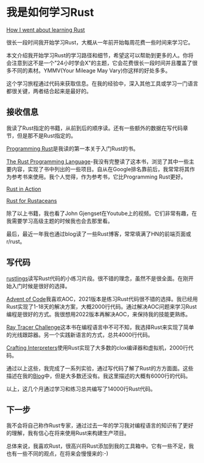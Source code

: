 # 我是如何学习Rust

[How I went about learning Rust](https://eli.thegreenplace.net/2022/how-i-went-about-learning-rust/)

很长一段时间我开始学习Rust，大概从一年前开始每周花费一些时间来学习它。

本文介绍我开始学习Rust的学习路径和细节，希望这可以帮助到更多的人。你将会注意到这不是一个"24小时学会X"的主题，它会花费很长一段时间并且覆盖了很多不同的素材。YMMV(Your Mileage May Vary)你这样的好处多多。

这个学习旅程通过代码来获取信息。在我的经验中，深入其他工具或学习一门语言都很关键，两者结合起来是最好的。

## 接收信息

我读了Rust指定的书籍，从前到后的顺序读。还有一些额外的数据在写代码章节，但是那不是Rust指定的。

[Programming Rust](https://www.oreilly.com/library/view/programming-rust-2nd/9781492052586/)是我读的第一本关于入门Rust的书。

[The Rust Programming Language](https://doc.rust-lang.org/book/)-我没有完整读了这本书，浏览了其中一些主要内容，实现了书中列出的一些项目。自从在Google排名靠前后，我常常将其作为参考书来使用。我个人觉得，作为参考书，它比Programming Rust更好。

[Rust in Action](https://www.manning.com/books/rust-in-action)

[Rust for Rustaceans](https://rust-for-rustaceans.com/)

除了以上书籍，我也看了John Gjengset在Youtube上的视频。它们非常有趣，在我需要学习高级主题的时候我也会去那里看。

最后，最近一年我也通过blog读了一些Rust博客，常常填满了HN的前端页面或r/rust。

## 写代码

[rustlings](https://github.com/rust-lang/rustlings)读写Rust代码的小练习片段。很不错的理念，虽然不是很全面。在刚开始入门时候是很好的选择。

[Advent of Code](https://adventofcode.com/)我喜欢AOC，2021版本是练习Rust代码很不错的选择。我已经用Rust实现了1-18天的解决方案，大概2000行代码。通过解决AOC问题来学习Rust编程是很好的方式。我很想用2022版本再解决AOC，来保持我的技能更熟练。

[Ray Tracer Challenge](https://pragprog.com/search/?q=the-ray-tracer-challenge)这本书在编程语言中不可不知，我选择Rust来实现了简单的光线跟踪器。另一个实践新语言的方式，总共4000行代码。

[Crafting Interpreters](https://book.douban.com/subject/35548379/)使用Rust实现了大多数的clox编译器和虚拟机，2000行代码。

通过以上这些，我完成了一系列实验，通过写代码了解了Rust的方方面面。这些描述在我的[Blog](https://eli.thegreenplace.net/tag/rust)中，但是大多数还没有。我这里描述的大概有6000行的代码。

以上，这几个月通过学习和练习总共编写了14000行Rust代码。

## 下一步

我不会将自己称作Rust专家，通过过去一年的学习我对编程语言的知识有了更好的理解，我有信心在将来使用Rust来构建生产项目。

总体来说，我喜欢Rust，很高兴将Rust添加到我的工具箱中。它有一些不足，我也有一些不同的观点，在将来会慢慢来的:-)

